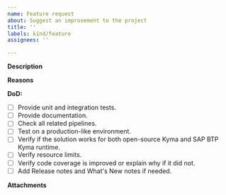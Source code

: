 ```yaml
---
name: Feature request
about: Suggest an improvement to the project
title: ''
labels: kind/feature
assignees: ''

---
```


<!-- Thank you for your contribution. Before you submit the issue:
1. Search open and closed issues for duplicates.
2. Read the contributing guidelines.
-->

**Description**

<!-- Provide a clear and concise description of the feature. -->

**Reasons**

<!-- Explain why we should add this feature. Provide use cases to illustrate its benefits. -->

**DoD:**
- [ ] Provide unit and integration tests.
- [ ] Provide documentation.
- [ ] Check all related pipelines.
- [ ] Test on a production-like environment.
- [ ] Verify if the solution works for both open-source Kyma and SAP BTP Kyma runtime.
- [ ] Verify resource limits.
- [ ] Verify code coverage is improved or explain why if it did not.
- [ ] Add Release notes and What's New notes if needed.

**Attachments**

<!-- Attach any files, links, code samples, or screenshots that will convince us to your idea. -->
